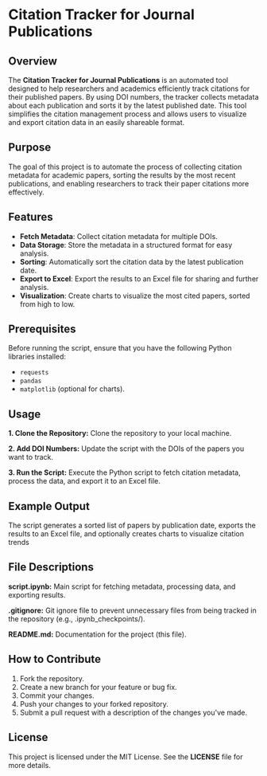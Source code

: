 # Citation Tracker for Journal Publications

## Overview
The **Citation Tracker for Journal Publications** is an automated tool designed to help researchers and academics efficiently track citations for their published papers. By using DOI numbers, the tracker collects metadata about each publication and sorts it by the latest published date. This tool simplifies the citation management process and allows users to visualize and export citation data in an easily shareable format.

## Purpose
The goal of this project is to automate the process of collecting citation metadata for academic papers, sorting the results by the most recent publications, and enabling researchers to track their paper citations more effectively.

## Features
- **Fetch Metadata**: Collect citation metadata for multiple DOIs.
- **Data Storage**: Store the metadata in a structured format for easy analysis.
- **Sorting**: Automatically sort the citation data by the latest publication date.
- **Export to Excel**: Export the results to an Excel file for sharing and further analysis.
- **Visualization**: Create charts to visualize the most cited papers, sorted from high to low.

## Prerequisites
Before running the script, ensure that you have the following Python libraries installed:
- `requests`
- `pandas`
- `matplotlib` (optional for charts).

## Usage

**1. Clone the Repository:** Clone the repository to your local machine.

**2. Add DOI Numbers:** Update the script with the DOIs of the papers you want to track.

**3. Run the Script:** Execute the Python script to fetch citation metadata, process the data, and export it to an Excel file.

## Example Output
The script generates a sorted list of papers by publication date, exports the results to an Excel file, and optionally creates charts to visualize citation trends

## File Descriptions

**script.ipynb:** Main script for fetching metadata, processing data, and exporting results.

**.gitignore:** Git ignore file to prevent unnecessary files from being tracked in the repository (e.g., .ipynb_checkpoints/).

**README.md:** Documentation for the project (this file).

## How to Contribute
1. Fork the repository.
2. Create a new branch for your feature or bug fix.
3. Commit your changes.
4. Push your changes to your forked repository.
5. Submit a pull request with a description of the changes you've made.

## License
This project is licensed under the MIT License. See the **LICENSE** file for more details.